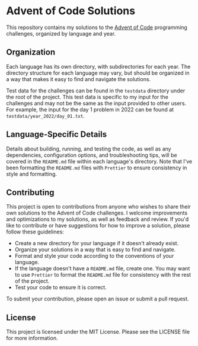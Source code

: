 # Advent of Code Solutions

This repository contains my solutions to the [Advent of Code](https://adventofcode.com/) programming challenges, organized by language and year.

## Organization

Each language has its own directory, with subdirectories for each year.
The directory structure for each language may vary, but should be organized in a way that makes it easy to find and navigate the solutions.

Test data for the challenges can be found in the `testdata` directory under the root of the project.
This test data is specific to my input for the challenges and may not be the same as the input provided to other users.
For example, the input for the day 1 problem in 2022 can be found at `testdata/year_2022/day_01.txt`.

## Language-Specific Details

Details about building, running, and testing the code, as well as any dependencies, configuration options, and troubleshooting tips, will be covered in the `README.md` file within each language's directory.
Note that I've been formatting the `README.md` files with `Prettier` to ensure consistency in style and formatting.

## Contributing

This project is open to contributions from anyone who wishes to share their own solutions to the Advent of Code challenges.
I welcome improvements and optimizations to my solutions, as well as feedback and review.
If you'd like to contribute or have suggestions for how to improve a solution, please follow these guidelines:

- Create a new directory for your language if it doesn't already exist.
- Organize your solutions in a way that is easy to find and navigate.
- Format and style your code according to the conventions of your language.
- If the language doesn't have a `README.md` file, create one.
  You may want to use `Prettier` to format the `README.md` file for consistency with the rest of the project.
- Test your code to ensure it is correct.

To submit your contribution, please open an issue or submit a pull request.

## License

This project is licensed under the MIT License.
Please see the LICENSE file for more information.
